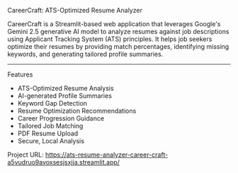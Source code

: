 CareerCraft: ATS-Optimized Resume Analyzer

CareerCraft is a Streamlit-based web application that leverages Google's Gemini 2.5 generative AI model to analyze resumes against job descriptions using Applicant Tracking System (ATS) principles. It helps job seekers optimize their resumes by providing match percentages, identifying missing keywords, and generating tailored profile summaries.

---

 Features

- ATS-Optimized Resume Analysis
- AI-generated Profile Summaries
- Keyword Gap Detection
- Resume Optimization Recommendations
- Career Progression Guidance
- Tailored Job Matching
- PDF Resume Upload
- Secure, Local Analysis




Project URL: https://ats-resume-analyzer-career-craft-a5vudruo9avoxsesjsxjja.streamlit.app/
